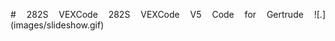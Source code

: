 <p align="justify">
  # 282S VEXCode
  282S VEXCode V5 Code for Gertrude
  ![.](images/slideshow.gif)
</p>
